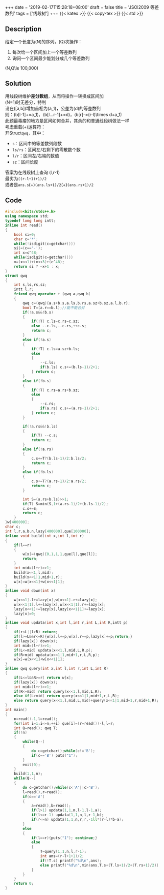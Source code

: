 +++
date = '2019-02-17T15:28:18+08:00'
draft = false
title = 'JSOI2009 等差数列'
tags = ['线段树']
+++
{{< katex >}} {{< copy-tex >}} {{< std >}}
## Description
给定一个长度为\(N\)的序列，\(Q\)次操作：
1. 每次给一个区间加上一个等差数列
2. 询问一个区间最少能划分成几个等差数列

\(N,Q\le 100,000\)
## Solution
用线段树维护**差分数组**，从而将操作一转换成区间加 \
\(N=1\)时无差分，特判 \
设在\([a,b]\)增加首相为\(a_1\)，公差为\(d\)的等差数列 \
则：\(b[l-1]+=a_1\)，\(b[l…r-1]+=d\)，\(b[r]-=(r-l)\times d+a_1\) \
此题最毒瘤的地方是区间如何合并，其余的和普通线段树做法一样 \
考虑重载\(+\)运算符：\
开Struct`qwq`，其中：
* `s`：区间中的等差数列段数
* `ls/rs`：区间左/右剩下的零散数个数
* `l/r`：区间左/右端的数值
* `sz`：区间长度

答案为在线段树上查询 \(l,r-1\) \
最劣为`((r-l+1)+1)/2` \
或者是`ans.s`\(+\)`(ans.ls+1)/2`\(+\)`(ans.rs+1)/2`
## Code
```cpp
#include<bits/stdc++.h>
using namespace std;
typedef long long intt;
inline int read()
{
	bool si=0;
	char c='*';
	while(!isdigit(c=getchar()))
	si|=(c=='-');
	int x=c^48;
	while(isdigit(c=getchar()))
	x=(x<<1)+(x<<3)+(c^48);
	return si ? ~x+1 : x;
}
struct qwq
{
	int s,ls,rs,sz;
	intt l,r;
	friend qwq operator + (qwq a,qwq b)
	{
		qwq c=(qwq){a.s+b.s,a.ls,b.rs,a.sz+b.sz,a.l,b.r};
		bool T=(a.r==b.l);//能不能合并
		if(!a.s&&!b.s)
		{
			if(!T) c.ls=c.rs=c.sz;
			else --c.ls,--c.rs,++c.s;
			return c;
		}
		else if(!a.s)
		{
			if(!T) c.ls=a.sz+b.ls;
			else
			{
				--c.ls;
				if(b.ls) c.s+=(b.ls-1)/2+1;
			} return c;
		}
		else if(!b.s)
		{
			if(!T) c.rs=a.rs+b.sz;
			else
			{
				--c.rs;
				if(a.rs) c.s+=(a.rs-1)/2+1;
			} return c;
		}

		if(!a.rs&&!b.ls)
		{
			if(T) --c.s;
			return c;
		}
		else if(!a.rs)
		{
			c.s+=T?(b.ls-1)/2:b.ls/2;
			return c;
		}
		else if(!b.ls)
		{
			c.s+=T?(a.rs-1)/2:a.rs/2;
			return c;
		}

		int S=(a.rs+b.ls)>>1;
		if(T) S=min(S,1+(a.rs-1)/2+(b.ls-1)/2);
		c.s+=S;
		return c;
	}
}w[400000];
char c;
int l,r,a,b,n,lazy[400000],que[100000];
inline void build(int x,int l,int r)
{
	if(l==r)
	{
		w[x]=(qwq){0,1,1,1,que[l],que[l]};
		return;
	}
	int mid=(l+r)>>1;
	build(x<<1,l,mid);
	build(x<<1|1,mid+1,r);
	w[x]=w[x<<1]+w[x<<1|1];
}
inline void down(int x)
{
	w[x<<1].l+=lazy[x],w[x<<1].r+=lazy[x];
	w[x<<1|1].l+=lazy[x],w[x<<1|1].r+=lazy[x];
	lazy[x<<1]+=lazy[x],lazy[x<<1|1]+=lazy[x];
	lazy[x]=0;
}
inline void updata(int x,int l,int r,int L,int R,intt p)
{
	if(r<L||l>R) return;
	if(l>=L&&r<=R){w[x].l+=p,w[x].r+=p,lazy[x]+=p;return;}
	if(lazy[x]) down(x);
	int mid=(l+r)>>1;
	if(L<=mid) updata(x<<1,l,mid,L,R,p);
	if(R>mid) updata(x<<1|1,mid+1,r,L,R,p);
	w[x]=w[x<<1]+w[x<<1|1];
}
inline qwq query(int x,int l,int r,int L,int R)
{
	if(L<=l&&R>=r) return w[x];
	if(lazy[x]) down(x);
	int mid=(l+r)>>1;
	if(R<=mid) return query(x<<1,l,mid,L,R);
	else if(L>mid) return query(x<<1|1,mid+1,r,L,R);
	else return query(x<<1,l,mid,L,mid)+query(x<<1|1,mid+1,r,mid+1,R);
}
int main()
{
	n=read()-1,l=read();
	for(int i=1;i<=n;++i) que[i]=(r=read())-l,l=r;
	int Q=read(); qwq T;
	if(!n)
	{
		while(Q--)
		{
			do c=getchar();while(c!='B');
			if(c=='B') puts("1");
		}
		exit(0);
	}
	build(1,1,n);
	while(Q--)
	{
		do c=getchar();while(c<'A'||c>'B');
		l=read(),r=read();
		if(c=='A')
		{
			a=read(),b=read();
			if(l>1) updata(1,1,n,l-1,l-1,a);
			if(l<=r-1) updata(1,1,n,l,r-1,b);
			if(r<=n) updata(1,1,n,r,r,-1ll*(r-l)*b-a);
		}
		else
		{
			if(l==r){puts("1"); continue;}
			else
			{
				T=query(1,1,n,l,r-1);
				int ans=(r-l+1+1)/2;
				if(!T.s) printf("%d\n",ans);
				else printf("%d\n",min(ans,T.s+(T.ls+1)/2+(T.rs+1)/2));
			}
		}
	}
	return 0;
}
```